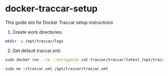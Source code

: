 # docker-traccar-setup

This guide isis for Docker Traccar setup instructions

1. Create work directories:
```bash
mkdir -p /opt/traccar/logs
```

2. Get default traccar.xml:
```bash
sudo docker run --rm --entrypoint cat traccar/traccar:latest /opt/traccar/conf/traccar.xml > ~/traccar.xml
```
```bash
sudo mv ~/traccar.xml /opt/traccar/traccar.xml
``` 



```bash

```
